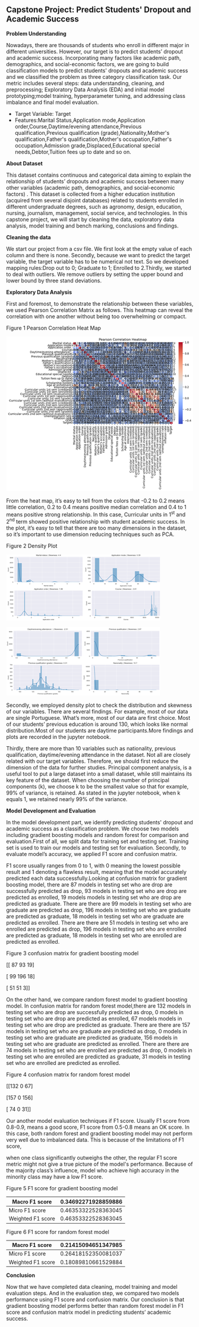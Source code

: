 ## Capstone Project: Predict Students' Dropout and Academic Success

**Problem Understanding**

Nowadays, there are thousands of students who enroll in different major in different universities. However, our target is to predict students’ dropout and academic success. Incorporating many factors like academic path, demographics, and social-economic factors, we are going to build classification models to predict students' dropouts and academic success and we classified the problem as three category classification task. Our metric includes several steps: data understanding, cleaning, and preprocessing; Exploratory Data Analysis (EDA) and initial model prototyping;model training, hyperparameter tuning, and addressing class imbalance and final model evaluation.

- Target Variable: Target
- Features:Marital Status,Application mode,Application order,Course,Daytime/evening attendance,Previous qualification,Previous qualification (grade),Nationality,Mother's qualification,Father's qualification,Mother's occupation,Father's occupation,Admission grade,Displaced,Educational special needs,Debtor,Tuition fees up to date and so on.

**About Dataset**

This dataset contains continuous and categorical data aiming to explain the relationship of students’ dropouts and academic success between many other variables (academic path, demographics, and social-economic factors) . This dataset is collected from a higher education institution (acquired from several disjoint databases) related to students enrolled in different undergraduate degrees, such as agronomy, design, education, nursing, journalism, management, social service, and technologies. In this capstone project, we will start by cleaning the data, exploratory data analysis, model training and bench marking, conclusions and findings.

**Cleaning the data**

We start our project from a csv file. We first look at the empty value of each column and there is none. Secondly, because we want to predict the target variable, the target variable has to be numerical not text. So we developed mapping rules:Drop out to 0; Graduate to 1; Enrolled to 2.Thirdly, we started to deal with outliers. We remove outliers by setting the upper bound and lower bound by three stand deviations.

**Exploratory Data Analysis**

First and foremost, to demonstrate the relationship between these variables, we used Pearson Correlation Matrix as follows. This heatmap can reveal the correlation with one another without being too overwhelming or compact.

Figure 1 Pearson Correlation Heat Map

![IMG_256](/images/f1.png)

From the heat map, it’s easy to tell from the colors that -0.2 to 0.2 means little correlation, 0.2 to 0.4 means positive median correlation and 0.4 to 1 means positive strong relationship. In this case, Curricular units in 1<sup>st</sup> and 2<sup>nd</sup> term showed positive relationship with student academic success. In the plot, it’s easy to tell that there are too many dimensions in the dataset, so it’s important to use dimension reducing techniques such as PCA.

Figure 2 Density Plot

![](/images/f2.1.png)

![](/images/f2.2.png)

Secondly, we employed density plot to check the distribution and skewness of our variables. There are several findings. For example, most of our data are single Portuguese. What’s more, most of our data are first choice. Most of our students’ previous education is around 130, which looks like normal distribution.Most of our students are daytime participants.More findings and plots are recorded in the jupyter notebook.

Thirdly, there are more than 10 variables such as nationality, previous qualification, daytime/evening attendance in the dataset. Not all are closely related with our target variables. Therefore, we should first reduce the dimension of the data for further studies. Principal component analysis, is a useful tool to put a large dataset into a small dataset, while still maintains its key feature of the dataset. When choosing the number of principal components (k), we choose k to be the smallest value so that for example, 99% of variance, is retained. As stated in the jupyter notebook, when k equals 1, we retained nearly 99% of the variance.

**Model Development and Evaluation**

In the model development part, we identify predicting students' dropout and academic success as a classification problem. We choose two models including gradient boosting models and random forest for comparison and evaluation.First of all, we split data for training set and testing set. Training set is used to train our models and testing set for evaluation. Secondly, to evaluate model’s accuracy, we applied F1 score and confusion matrix.

F1 score usually ranges from 0 to 1, with 0 meaning the lowest possible result and 1 denoting a flawless result, meaning that the model accurately predicted each data successfully.Looking at confusion matrix for gradient boosting model, there are 87 models in testing set who are drop are successfully predicted as drop, 93 models in testing set who are drop are predicted as enrolled, 19 models models in testing set who are drop are predicted as graduate. There are there are 99 models in testing set who are graduate are predicted as drop, 196 models in testing set who are graduate are predicted as graduate, 18 models in testing set who are graduate are predicted as enrolled. There are there are 51 models in testing set who are enrolled are predicted as drop, 196 models in testing set who are enrolled are predicted as graduate, 18 models in testing set who are enrolled are predicted as enrolled.

Figure 3 confusion matrix for gradient boosting model

\[\[ 87 93 19\]

\[ 99 196 18\]

\[ 51 51 3\]\]

On the other hand, we compare random forest model to gradient boosting model. In confusion matrix for random forest model,there are 132 models in testing set who are drop are successfully predicted as drop, 0 models in testing set who are drop are predicted as enrolled, 67 models models in testing set who are drop are predicted as graduate. There are there are 157 models in testing set who are graduate are predicted as drop, 0 models in testing set who are graduate are predicted as graduate, 156 models in testing set who are graduate are predicted as enrolled. There are there are 74 models in testing set who are enrolled are predicted as drop, 0 models in testing set who are enrolled are predicted as graduate, 31 models in testing set who are enrolled are predicted as enrolled.

Figure 4 confusion matrix for random forest model

\[\[132 0 67\]

\[157 0 156\]

\[ 74 0 31\]\]

Our another model evaluation techniques if F1 score. Usually F1 score from 0.8-0.9, means a good score, F1 score from 0.5-0.8 means an OK score. In this case, both random forest and gradient boosting model may not perform very well due to imbalanced data. This is because of the limitations of F1 score,

when one class significantly outweighs the other, the regular F1 score metric might not give a true picture of the model's performance. Because of the majority class’s influence, model who achieve high accuracy in the minority class may have a low F1 score.

Figure 5 F1 score for gradient boosting model

| Macro F1 score | 0.34692271928859886 |
| --- | --- |
| Micro F1 score | 0.46353322528363045 |
| Weighted F1 score | 0.46353322528363045 |

Figure 6 F1 score for random forest model

| Macro F1 score | 0.21415094651347985 |
| --- | --- |
| Micro F1 score | 0.26418152350081037 |
| Weighted F1 score | 0.18089810661529884 |

**Conclusion**

Now that we have completed data cleaning, model training and model evaluation steps. And in the evaluation step, we compared two models performance using F1 score and confusion matrix. Our conclusion is that gradient boosting model performs better than random forest model in F1 score and confusion matrix model in predicting students’ academic success.
